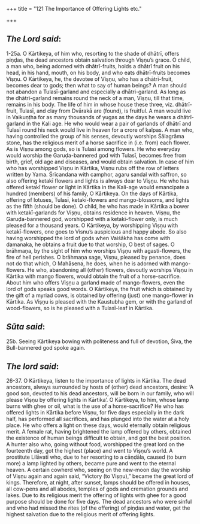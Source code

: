 +++
title = "121 The Importance of Offering Lights etc."

+++
 

## *The Lord said*:

1-25a. O Kārtikeya, of him who, resorting to the shade of dhātrī, offers piṇḍas, the dead ancestors obtain salvation through Viṣṇu’s grace. O child, a man who, being adorned with dhātrī-fruits, holds a dhātrī fruit on his head, in his hand, mouth, on his body, and who eats dhātrī-fruits becomes Viṣṇu. O Kārtikeya, he, the devotee of Viṣṇu, who has a dhātrī-fruit, becomes dear to gods; then what to say of human beings? A man should not abandon a Tulasī-garland and especially a dhātri-garland. As long as the dhātrī-garland remains round the neck of a man, Viṣṇu, till that time, remains in his body. The life of him in whose house these three, viz. dhātrī-fruit, Tulasī, and clay from Dvārakā are (found), is fruitful. A man would live in Vaikuṇṭha for as many thousands of yugas as the days he wears a dhātrī-garland in the Kali age. He who would wear a pair of garlands of dhātrī and Tulasī round his neck would live in heaven for a crore of kalpas. A man who, having controlled the group of his senses, devoutly worships Śālagrāma stone, has the religious merit of a horse sacrifice in (i.e. from) each flower. As is Viṣṇu among gods, so is Tulasī among flowers. He who everyday would worship the Garuḍa-bannered god with Tulasī, becomes free from birth, grief, old age and diseases, and would obtain salvation. In case of him who has worshipped Viṣṇu in Kārtika, Viṣṇu rubs off the row of letters written by Yama. Śrīcandana with camphor, agaru sandal with saffron, so also offering ketakī flowers and lights is always dear to Viṣṇu. He who has offered ketakī flower or light in Kārtika in the Kali-age would emancipate a hundred (members) of his family, O Kārtikeya. On the days of Kārtika, offering of lotuses, Tulasī, ketakī-flowers and mango-blossoms, and lights as the fifth (should be done). O child, he who has made in Kārtika a bower with ketakī-garlands for Viṣṇu, obtains residence in heaven. Viṣṇu, the Garuḍa-bannered god, worshipped with a ketakī-flower only, is much pleased for a thousand years. O Kārtikeya, by worshipping Viṣṇu with ketakī-flowers, one goes to Visnu’s auspicious and happy abode. So also having worshipped the lord of gods when Vaiśākha has come with damanaka, he obtains a fruit due to that worship, O best of sages. O brāhmaṇa, by the sight of him who worships Viṣṇu with agasti-flowers, the fire of hell perishes. O brāhmaṇa sage, Viṣṇu, pleased by penance, does not do that which, O Mahāsena, he does, when he is adorned with mango-flowers. He who, abandoning all (other) flowers, devoutly worships Viṣṇu in Kārtika with mango flowers, would obtain the fruit of a horse-sacrifice. About him who offers Viṣṇu a garland made of mango-flowers, even the lord of gods speaks good words. O Kārtikeya, the fruit which is obtained by the gift of a myriad cows, is obtained by offering (just) one mango-flower in Kārtika. As Viṣṇu is pleased with the Kaustubha gem, or with the garland of wood-flowers, so is he pleased with a Tulasī-leaf in Kārtika.

## *Sūta said*:

25b. Seeing Kārtikeya bowing with politeness and full of devotion, Śiva, the Bull-bannered god spoke again.

## *The* *lord said*:

26-37. O Kārtikeya, listen to the importance of lights in Kārtika. The dead ancestors, always surrounded by hosts of (other) dead ancestors, desire: ‘A good son, devoted to his dead ancestors, will be born in our family, who will please Viṣṇu by offering lights in Kārtika’. O Kārtikeya, to him, whose lamp burns with ghee or oil, what is the use of a horse-sacrifice? He who has offered lights in Kārtika before Viṣṇu, for five days especially in the dark half, has performed all sacrifices, and has plunged into the water at a holy place. He who offers a light on these days, would eternally obtain religious merit. A female rat, having brightened the lamp offered by others, obtained the existence of human beings difficult to obtain, and got the best position. A hunter also who, going without food, worshipped the great lord on the fourteenth day, got the highest (place) and went to Viṣṇu’s world. A prostitute Lilāvatī who, due to her resorting to a cāṇḍāla, caused (to burn more) a lamp lighted by others, became pure and went to the eternal heaven. A certain cowherd who, seeing on the new-moon day the worship of Viṣṇu again and again said, “Victory (to Viṣṇu),” became the great lord of kings. Therefore, at night, after sunset, lamps should be offered in houses, all cow-pens and all abodes, temples of gods and cremation grounds and lakes. Due to its religious merit the offering of lights with ghee for a good purpose should be done for five days. The dead ancestors who were sinful and who had missed the rites (of the offering) of piṇḍas and water, get the highest salvation due to the religious merit of offering lights.



